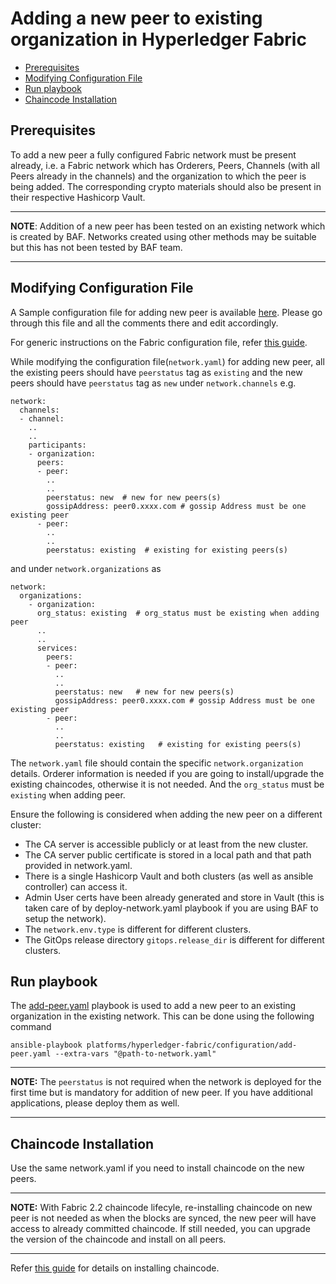 <a name = "adding-new-peer-to-existing-organization-in-a-running-fabric-network"></a>
# Adding a new peer to existing organization in Hyperledger Fabric

  - [Prerequisites](#prerequisites)
  - [Modifying Configuration File](#modifying-configuration-file)
  - [Run playbook](#run-playbook)
  - [Chaincode Installation](#chaincode-installation)


<a name = "prerequisites"></a>
## Prerequisites
To add a new peer a fully configured Fabric network must be present already, i.e. a Fabric network which has Orderers, Peers, Channels (with all Peers already in the channels) and the organization to which the peer is being added. The corresponding crypto materials should also be present in their respective Hashicorp Vault. 

---
**NOTE**: Addition of a new peer has been tested on an existing network which is created by BAF. Networks created using other methods may be suitable but this has not been tested by BAF team.

---

<a name = "modifying-configuration-file"></a>
## Modifying Configuration File

A Sample configuration file for adding new peer is available [here](https://github.com/hyperledger-labs/blockchain-automation-framework/blob/main/platforms/hyperledger-fabric/configuration/samples/network-fabricv-add-peer.yaml). Please go through this file and all the comments there and edit accordingly.

For generic instructions on the Fabric configuration file, refer [this guide](./fabric_networkyaml.md).

While modifying the configuration file(`network.yaml`) for adding new peer, all the existing peers should have `peerstatus` tag as `existing` and the new peers should have `peerstatus` tag as `new` under `network.channels` e.g.

    network:
      channels:
      - channel:
        ..
        ..
        participants:
        - organization:
          peers:
          - peer:
            ..
            ..
            peerstatus: new  # new for new peers(s)
            gossipAddress: peer0.xxxx.com # gossip Address must be one existing peer
          - peer:
            ..
            ..
            peerstatus: existing  # existing for existing peers(s)
          

and under `network.organizations` as

    network:
      organizations:
        - organization:
          org_status: existing  # org_status must be existing when adding peer
          ..
          ..
          services:
            peers:
            - peer:
              ..
              ..
              peerstatus: new   # new for new peers(s)
              gossipAddress: peer0.xxxx.com # gossip Address must be one existing peer
            - peer:
              ..
              ..
              peerstatus: existing   # existing for existing peers(s)
            

The `network.yaml` file should contain the specific `network.organization` details. Orderer information is needed if you are going to install/upgrade the existing chaincodes, otherwise it is not needed. And the `org_status` must be `existing` when adding peer.

Ensure the following is considered when adding the new peer on a different cluster:
- The CA server is accessible publicly or at least from the new cluster.
- The CA server public certificate is stored in a local path and that path provided in network.yaml.
- There is a single Hashicorp Vault and both clusters (as well as ansible controller) can access it.
- Admin User certs have been already generated and store in Vault (this is taken care of by deploy-network.yaml playbook if you are using BAF to setup the network).
- The `network.env.type` is different for different clusters.
- The GitOps release directory `gitops.release_dir` is different for different clusters.

<a name = "run-playbook"></a>
## Run playbook

The [add-peer.yaml](https://github.com/hyperledger-labs/blockchain-automation-framework/tree/main/platforms/hyperledger-fabric/configuration/add-peer.yaml) playbook is used to add a new peer to an existing organization in the existing network. This can be done using the following command

```
ansible-playbook platforms/hyperledger-fabric/configuration/add-peer.yaml --extra-vars "@path-to-network.yaml"
```

---
**NOTE:** The `peerstatus` is not required when the network is deployed for the first time but is mandatory for addition of new peer. If you have additional applications, please deploy them as well.

---

<a name = "chaincode-install"></a>
## Chaincode Installation

Use the same network.yaml if you need to install chaincode on the new peers.

---
**NOTE:** With Fabric 2.2 chaincode lifecyle, re-installing chaincode on new peer is not needed as when the blocks are synced, the new peer will have access to already committed chaincode. If still needed, you can upgrade the version of the chaincode and install on all peers.

---

Refer [this guide](./install_instantiate_chaincode.md) for details on installing chaincode.
